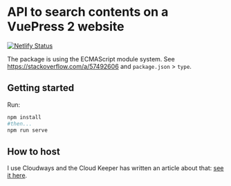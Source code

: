 # API to search contents on a VuePress 2 website

[![Netlify Status](https://api.netlify.com/api/v1/badges/472c276c-aaf2-4840-ac50-9f2bf8d39975/deploy-status)](https://app.netlify.com/sites/api-search-vuepress/deploys)

The package is using the ECMAScript module system. See https://stackoverflow.com/a/57492606 and `package.json` > `type`.

## Getting started

Run:

```sh
npm install
#then...
npm run serve
```

## How to host

I use Cloudways and the Cloud Keeper has written an article about that: [see it here](https://www.thecloudkeeper.io/how-to-host-a-nodejs-app-on-cloudways/).

